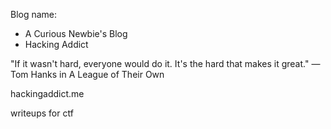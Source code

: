 Blog name: 
* A Curious Newbie's Blog
* Hacking Addict



"If it wasn't hard, everyone would do it. It's the hard that makes it great." ― Tom Hanks in A League of Their Own



hackingaddict.me

writeups for ctf